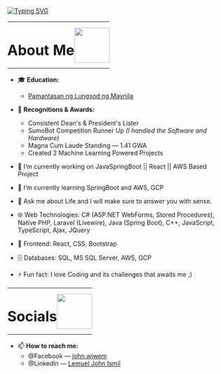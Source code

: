 [![Typing SVG](https://readme-typing-svg.demolab.com?lines=Hi+I%27m+Lem%2C+Your+Friendly+Software+Engineer!;Welcome+to+my+profile!&duration=5000&pause=3000&color=FF0000)](https://git.io/typing-svg)

<table border="0" cellpadding="0" cellspacing="0" style="border: none; border-collapse: collapse;">
  <tr style="border: none;">
    <td style="border: none; padding: 0;">
      <h1>About Me</h1>
    </td>
    <td style="border: none; padding: 0;">
      <img src="https://media1.tenor.com/m/UqWSWUK9UCIAAAAC/psyduck.gif" width="80">
    </td>
  </tr>
</table>

- 🎓 **Education:**  
  - [Pamantasan ng Lungsod ng Maynila](https://plm.edu.ph/)  

- 📜 **Recognitions & Awards:**  
  - Consistent Dean's & President's Lister  
  - SumoBot Competition Runner Up *(I handled the Software and Hardware)*  
  - Magna Cum Laude Standing — 1.41 GWA  
  - Created 2 Machine Learning Powered Projects
 
- 🔭 I’m currently working on JavaSpringBoot || React || AWS Based Project 
- 🌱 I’m currently learning SpringBoot and AWS, GCP
- 💬 Ask me about Life and I will make sure to answer you with sense.
- 🌐 Web Technologies: C# (ASP.NET WebForms, Stored Procedures), Native PHP, Laravel (Livewire), Java (Spring Boot), C++, JavaScript, TypeScript, Ajax, JQuery
- 🎨 Frontend: React, CSS, Bootstrap
- 🗄️ Databases: SQL, MS SQL Server, AWS, GCP
- ⚡ Fun fact: I love Coding and its challenges that awaits me ;)
  
<table border="0" cellpadding="0" cellspacing="0" style="border: none; border-collapse: collapse;">
  <tr style="border: none;">
    <td style="border: none; padding: 0;">
      <h1>Socials</h1>
    </td>
    <td style="border: none; padding: 0;">
      <img src="https://media3.giphy.com/media/v1.Y2lkPTc5MGI3NjExcmJ4ZTZpNWVtNG0yb3hqcWhqOXR2ZW03YmNrdnV0bzdyMm1vcDQwZiZlcD12MV9pbnRlcm5hbF9naWZfYnlfaWQmY3Q9Zw/l0HlIDueXmcWNTPO0/giphy.gif" width="80">
    </td>
  </tr>
</table>

- 📫 **How to reach me:**  
  - @Facebook — [john.wiwem](https://www.facebook.com/john.wiwem)  
  - @LinkedIn — [Lemuel John Ismil](https://www.linkedin.com/in/lemuel-john-ismil-5208ba295/)
  

